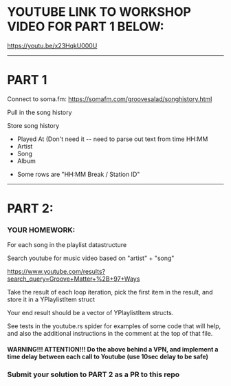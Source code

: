 # YOUTUBE LINK TO WORKSHOP VIDEO FOR PART 1 BELOW:

https://youtu.be/x23HqkU000U

---------------------

# PART 1
Connect to soma.fm: https://somafm.com/groovesalad/songhistory.html

Pull in the song history

Store song history
  - Played At (Don't need it -- need to parse out text from time HH:MM
  - Artist
  - Song
  - Album

  * Some rows are "HH:MM	Break / Station ID"

---------------------

# PART 2:

### YOUR HOMEWORK:

For each song in the playlist datastructure

Search youtube for music video based on "artist" + "song"

https://www.youtube.com/results?search_query=Groove+Matter+%2B+97+Ways

Take the result of each loop iteration, pick the first item in the result, and store it in a YPlaylistItem struct

Your end result should be a vector of YPlaylistItem structs.

See tests in the youtube.rs spider for examples of some code that will help, and also the additional instructions in the comment at the top of that file.

#### WARNING!!!  ATTENTION!!!  Do the above behind a VPN, and implement a time delay between each call to Youtube (use 10sec delay to be safe)

### Submit your solution to PART 2 as a PR to this repo
